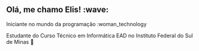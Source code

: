 <h2> Olá, me chamo Elis! :wave: </h2>

Iniciante no mundo da programação​ :woman_technology

Estudante do Curso Técnico em Informática EAD no Instituto Federal do Sul de Minas :book:

<!---
ElisIrons/ElisIrons is a ✨ special ✨ repository because its `README.md` (this file) appears on your GitHub profile.
You can click the Preview link to take a look at your changes.
--->
